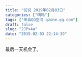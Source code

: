 ```yaml
---
title: "说说 2019年02月03日"
categories: ["嘀咕"]
tags: ["来自QQ空间 qzone.qq.com"]
draft: false
slug: "2JPx4a"
date: "2019-02-03 22:14:39"
---
```


最后一天机会了。
